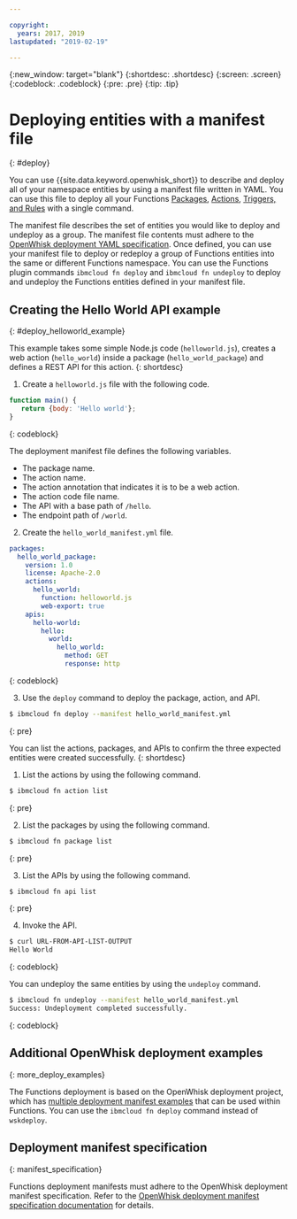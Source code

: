 ```yaml
---

copyright:
  years: 2017, 2019
lastupdated: "2019-02-19"

---
```


{:new_window: target="blank"}
{:shortdesc: .shortdesc}
{:screen: .screen}
{:codeblock: .codeblock}
{:pre: .pre}
{:tip: .tip}

# Deploying entities with a manifest file
{: #deploy}

You can use {{site.data.keyword.openwhisk_short}} to describe and deploy all of your namespace entities by using a manifest file written in YAML. You can use this file to deploy all your Functions [Packages](/docs/openwhisk/openwhisk_packages.html#openwhisk_packages), [Actions](/docs/openwhisk/openwhisk_actions.html#openwhisk_actions), [Triggers, and Rules](/docs/openwhisk/openwhisk_triggers_rules.html#openwhisk_triggers) with a single command.

The manifest file describes the set of entities you would like to deploy and undeploy as a group. The manifest file contents must adhere to the [OpenWhisk deployment YAML specification](https://github.com/apache/incubator-openwhisk-wskdeploy/tree/master/specification#package-specification). Once defined, you can use your manifest file to deploy or redeploy a group of Functions entities into the same or different Functions namespace. You can use the Functions plugin commands `ibmcloud fn deploy` and `ibmcloud fn undeploy` to deploy and undeploy the Functions entities defined in your manifest file.

## Creating the Hello World API example
{: #deploy_helloworld_example}

This example takes some simple Node.js code (`helloworld.js`), creates a web action (`hello_world`) inside a package (`hello_world_package`) and defines a REST API for this action.
{: shortdesc}

1. Create a `helloworld.js` file with the following code.

```javascript
function main() {
   return {body: 'Hello world'};
}
```
{: codeblock}

The deployment manifest file defines the following variables.
* The package name.
* The action name.
* The action annotation that indicates it is to be a web action.
* The action code file name.
* The API with a base path of `/hello`.
* The endpoint path of `/world`.

2. Create the `hello_world_manifest.yml` file.

```yaml
packages:
  hello_world_package:
    version: 1.0
    license: Apache-2.0
    actions:
      hello_world:
        function: helloworld.js
        web-export: true
    apis:
      hello-world:
        hello:
          world:
            hello_world:
              method: GET
              response: http
```
{: codeblock}

3. Use the `deploy` command to deploy the package, action, and API.

```sh
$ ibmcloud fn deploy --manifest hello_world_manifest.yml
```
{: pre}

You can list the actions, packages, and APIs to confirm the three expected entities were created successfully.
{: shortdesc}

1. List the actions by using the following command.

```sh
$ ibmcloud fn action list
```
{: pre}

2. List the packages by using the following command.

```sh
$ ibmcloud fn package list
```
{: pre}

3. List the APIs by using the following command.
```sh
$ ibmcloud fn api list
```
{: pre}

4. Invoke the API.

```sh
$ curl URL-FROM-API-LIST-OUTPUT
Hello World
```
{: codeblock}

You can undeploy the same entities by using the `undeploy` command.

```sh
$ ibmcloud fn undeploy --manifest hello_world_manifest.yml
Success: Undeployment completed successfully.
```
{: codeblock}

## Additional OpenWhisk deployment examples
{: more_deploy_examples}

The Functions deployment is based on the OpenWhisk deployment project, which has [multiple deployment manifest examples](https://github.com/apache/incubator-openwhisk-wskdeploy/blob/master/docs/programming_guide.md#guided-examples) that can be used within Functions.  You can use the `ibmcloud fn deploy` command instead of `wskdeploy`.

## Deployment manifest specification
{: manifest_specification}

Functions deployment manifests must adhere to the OpenWhisk deployment manifest specification. Refer to the [OpenWhisk deployment manifest specification documentation](https://github.com/apache/incubator-openwhisk-wskdeploy/tree/master/specification#openwhisk-packaging-specification) for details.


